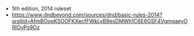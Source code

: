 - 5th edition, 2014 ruleset
- https://www.dndbeyond.com/sources/dnd/basic-rules-2014?srsltid=AfmBOopK5OOFKXecfFWkLyB9esDMWh1C6E6GSF4VgmgaeyORlOvPs9Oz